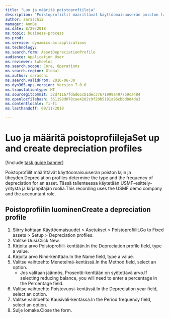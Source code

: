 ```yaml
--- 
title: "Luo ja määritä poistoprofiileja"
description: "Poistoprofiilit määrittävät käyttöomaisuuserän poiston lajin ja tiheyden."
author: saraschi2
manager: AnnBe
ms.date: 8/29/2018
ms.topic: business-process
ms.prod: 
ms.service: dynamics-ax-applications
ms.technology: 
ms.search.form: AssetDepreciationProfile
audience: Application User
ms.reviewer: twheeloc
ms.search.scope: Core, Operations
ms.search.region: Global
ms.author: saraschi
ms.search.validFrom: 2016-06-30
ms.dyn365.ops.version: Version 7.0.0
ms.translationtype: HT
ms.sourcegitcommit: 32d71167fdad65cb1dec37671999a497759ca484
ms.openlocfilehash: 361198d078cae4202c9f20b5181a96cbbd8d4da3
ms.contentlocale: fi-fi
ms.lasthandoff: 09/11/2018

---
```

# <a name="set-up-and-create-depreciation-profiles"></a><span data-ttu-id="afd71-103">Luo ja määritä poistoprofiileja</span><span class="sxs-lookup"><span data-stu-id="afd71-103">Set up and create depreciation profiles</span></span>

[!include [task guide banner](../../includes/task-guide-banner.md)]

<span data-ttu-id="afd71-104">Poistoprofiilit määrittävät käyttöomaisuuserän poiston lajin ja tiheyden.</span><span class="sxs-lookup"><span data-stu-id="afd71-104">Depreciation profiles determine the type and the frequency of depreciation for an asset.</span></span>   <span data-ttu-id="afd71-105">Tässä tallenteessa käytetään USMF-esittely-yritystä ja kirjanpitäjän roolia.</span><span class="sxs-lookup"><span data-stu-id="afd71-105">This recording uses the USMF demo company and the accountant role.</span></span>


## <a name="create-a-depreciation-profile"></a><span data-ttu-id="afd71-106">Poistoprofiilin luominen</span><span class="sxs-lookup"><span data-stu-id="afd71-106">Create a depreciation profile</span></span>
1. <span data-ttu-id="afd71-107">Siirry kohtaan Käyttöomaisuudet > Asetukset > Poistoprofiilit.</span><span class="sxs-lookup"><span data-stu-id="afd71-107">Go to Fixed assets > Setup > Depreciation profiles.</span></span>
2. <span data-ttu-id="afd71-108">Valitse Uusi.</span><span class="sxs-lookup"><span data-stu-id="afd71-108">Click New.</span></span>
3. <span data-ttu-id="afd71-109">Kirjoita arvo Poistoprofiili-kenttään.</span><span class="sxs-lookup"><span data-stu-id="afd71-109">In the Depreciation profile field, type a value.</span></span>
4. <span data-ttu-id="afd71-110">Kirjoita arvo Nimi-kenttään.</span><span class="sxs-lookup"><span data-stu-id="afd71-110">In the Name field, type a value.</span></span>
5. <span data-ttu-id="afd71-111">Valitse vaihtoehto Menetelmä-kentässä.</span><span class="sxs-lookup"><span data-stu-id="afd71-111">In the Method field, select an option.</span></span>
    * <span data-ttu-id="afd71-112">Jos valitaan jäännös, Prosentti-kenttään on syötettävä arvo.</span><span class="sxs-lookup"><span data-stu-id="afd71-112">If selecting reducing balance, you will need to enter a percentage in the Percentage field.</span></span>  
6. <span data-ttu-id="afd71-113">Valitse vaihtoehto Poistovuosi-kentässä.</span><span class="sxs-lookup"><span data-stu-id="afd71-113">In the Depreciation year field, select an option.</span></span>
7. <span data-ttu-id="afd71-114">Valitse vaihtoehto Kausiväli-kentässä.</span><span class="sxs-lookup"><span data-stu-id="afd71-114">In the Period frequency field, select an option.</span></span>
8. <span data-ttu-id="afd71-115">Sulje lomake.</span><span class="sxs-lookup"><span data-stu-id="afd71-115">Close the form.</span></span>


